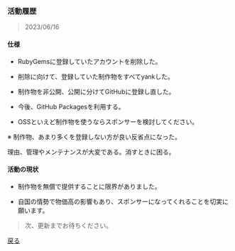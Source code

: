 ### 活動履歴

> 2023/06/16

#### 仕様

- RubyGemsに登録していたアカウントを削除した。

- 削除に向けて、登録していた制作物をすべてyankした。

- 制作物を非公開、公開に分けてGitHubに登録し直した。

- 今後、GitHub Packagesを利用する。

- OSSといえど制作物を使うならスポンサーを検討してください。

※ 制作物、あまり多くを登録しない方が良い反省点になった。

理由、管理やメンテナンスが大変である。消すときに困る。

#### 活動の現状

- 制作物を無償で提供することに限界がありました。

- 自国の情勢で物価高の影響もあり、スポンサーになってくれることを切実に願います。


> 次、更新までお待ちください。

[戻る](https://github.com/takkii)
